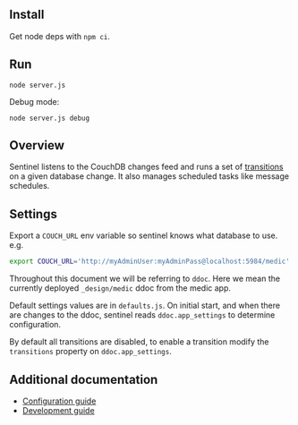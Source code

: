 ## Install

Get node deps with  `npm ci`.

## Run

`node server.js`

Debug mode:

`node server.js debug`

## Overview

Sentinel listens to the CouchDB changes feed and runs a set of
[transitions](#additional-documentation) on a given database change.  It also
manages scheduled tasks like message schedules.

## Settings

Export a `COUCH_URL` env variable so sentinel knows what database to use. e.g.

```bash
export COUCH_URL='http://myAdminUser:myAdminPass@localhost:5984/medic'
```

Throughout this document we will be referring to `ddoc`. Here we mean the
currently deployed `_design/medic` ddoc from the medic app.

Default settings values are in `defaults.js`.  On initial start, and when there
are changes to the ddoc, sentinel reads `ddoc.app_settings` to determine
configuration.

By default all transitions are disabled, to enable a transition modify the
`transitions` property on `ddoc.app_settings`.

## Additional documentation

 * [Configuration guide](https://docs.communityhealthtoolkit.org/apps/reference/app-settings/transitions/)
 * [Development guide](https://docs.communityhealthtoolkit.org/core/overview/transitions/)
